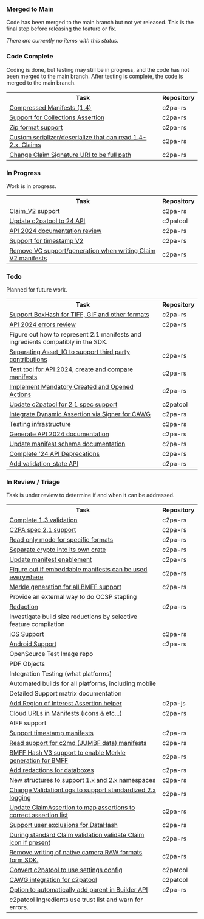 <h3 id="merged-to-main">Merged to Main</h3>

<p>Code has been merged to the main branch but not yet released.  This is the final step before releasing the feature or fix.</p>

<p><em>There are currently no items with this status.</em></p>

<h3 id="code-complete">Code Complete</h3>

<p>Coding is done, but testing may still be in progress, and the code has not been merged to the main branch. After testing is complete, the code is merged to the main branch.</p>

<table>
<tr>
<th>Task</th>
<th>Repository</th>
</tr>



<tr>
<td> <a target="_blank" href="https://github.com/contentauth/c2pa-rs/issues/382"> Compressed Manifests (1.4) </a> </td>
<td>c2pa-rs </td>
</tr>



<tr>
<td> <a target="_blank" href="https://github.com/contentauth/c2pa-rs/issues/487"> Support for Collections Assertion </a> </td>
<td>c2pa-rs </td>
</tr>



<tr>
<td> <a target="_blank" href="https://github.com/contentauth/c2pa-rs/issues/406"> Zip format support </a> </td>
<td>c2pa-rs </td>
</tr>



<tr>
<td> <a target="_blank" href="https://github.com/contentauth/c2pa-rs/issues/557"> Custom serializer/deserialize that can read 1.4-2.x. Claims </a> </td>
<td>c2pa-rs </td>
</tr>



<tr>
<td> <a target="_blank" href="https://github.com/contentauth/c2pa-rs/issues/558"> Change Claim Signature URI to be full path </a> </td>
<td>c2pa-rs </td>
</tr></table>

<h3 id="in-progress">In Progress</h3>

<p>Work is in progress.</p>

<table>
<tr>
<th>Task</th>
<th>Repository</th>
</tr>



<tr>
<td> <a target="_blank" href="https://github.com/contentauth/c2pa-rs/issues/486"> Claim_V2 support </a> </td>
<td>c2pa-rs </td>
</tr>



<tr>
<td> <a target="_blank" href="https://github.com/contentauth/c2patool/issues/248"> Update c2patool to 24 API </a> </td>
<td>c2patool </td>
</tr>



<tr>
<td> <a target="_blank" href="https://github.com/contentauth/c2pa-rs/issues/455"> API 2024 documentation review </a> </td>
<td>c2pa-rs </td>
</tr>



<tr>
<td> <a target="_blank" href="https://github.com/contentauth/c2pa-rs/issues/547"> Support for timestamp V2 </a> </td>
<td>c2pa-rs </td>
</tr>



<tr>
<td> <a target="_blank" href="https://github.com/contentauth/c2pa-rs/issues/553"> Remove VC support/generation when writing Claim V2 manifests </a> </td>
<td>c2pa-rs </td>
</tr></table>

<h3 id="todo">Todo</h3>

<p>Planned for future work.</p>

<table>
<tr>
<th>Task</th>
<th>Repository</th>
</tr>



<tr>
<td> <a target="_blank" href="https://github.com/contentauth/c2pa-rs/issues/394"> Support BoxHash for TIFF, GIF and other formats </a> </td>
<td>c2pa-rs </td>
</tr>



<tr>
<td> <a target="_blank" href="https://github.com/contentauth/c2pa-rs/issues/452"> API 2024 errors review </a> </td>
<td>c2pa-rs </td>
</tr>



<tr>
<td>Figure out how to represent 2.1 manifests and ingredients compatibly in the SDK.  </td>
<td> </td>
</tr>



<tr>
<td> <a target="_blank" href="https://github.com/contentauth/c2pa-rs/issues/398"> Separating Asset_IO to support third party contributions </a> </td>
<td>c2pa-rs </td>
</tr>



<tr>
<td> <a target="_blank" href="https://github.com/contentauth/c2pa-rs/issues/451"> Test tool for API 2024, create and compare manifests </a> </td>
<td>c2pa-rs </td>
</tr>



<tr>
<td> <a target="_blank" href="https://github.com/contentauth/c2pa-rs/issues/586"> Implement Mandatory Created and Opened Actions </a> </td>
<td>c2pa-rs </td>
</tr>



<tr>
<td> <a target="_blank" href="https://github.com/contentauth/c2patool/issues/249"> Update c2patool for 2.1 spec support </a> </td>
<td>c2patool </td>
</tr>



<tr>
<td> <a target="_blank" href="https://github.com/contentauth/c2pa-rs/issues/585"> Integrate Dynamic Assertion via Signer for CAWG </a> </td>
<td>c2pa-rs </td>
</tr>



<tr>
<td> <a target="_blank" href="https://github.com/contentauth/c2pa-rs/issues/396"> Testing infrastructure </a> </td>
<td>c2pa-rs </td>
</tr>



<tr>
<td> <a target="_blank" href="https://github.com/contentauth/c2pa-rs/issues/453"> Generate API 2024 documentation </a> </td>
<td>c2pa-rs </td>
</tr>



<tr>
<td> <a target="_blank" href="https://github.com/contentauth/c2pa-rs/issues/634"> Update manifest schema documentation </a> </td>
<td>c2pa-rs </td>
</tr>



<tr>
<td> <a target="_blank" href="https://github.com/contentauth/c2pa-rs/issues/637"> Complete '24 API Deprecations </a> </td>
<td>c2pa-rs </td>
</tr>



<tr>
<td> <a target="_blank" href="https://github.com/contentauth/c2pa-rs/issues/638"> Add validation_state API </a> </td>
<td>c2pa-rs </td>
</tr></table>

<h3 id="in-review--triage">In Review / Triage</h3>

<p>Task is under review to determine if and when it can be addressed.</p>

<table>
<tr>
<th>Task</th>
<th>Repository</th>
</tr>



<tr>
<td> <a target="_blank" href="https://github.com/contentauth/c2pa-rs/issues/376"> Complete 1.3 validation </a> </td>
<td>c2pa-rs </td>
</tr>



<tr>
<td> <a target="_blank" href="https://github.com/contentauth/c2pa-rs/issues/383"> C2PA spec 2.1 support </a> </td>
<td>c2pa-rs </td>
</tr>



<tr>
<td> <a target="_blank" href="https://github.com/contentauth/c2pa-rs/issues/381"> Read only mode for specific formats </a> </td>
<td>c2pa-rs </td>
</tr>



<tr>
<td> <a target="_blank" href="https://github.com/contentauth/c2pa-rs/issues/502"> Separate crypto  into its own crate </a> </td>
<td>c2pa-rs </td>
</tr>



<tr>
<td> <a target="_blank" href="https://github.com/contentauth/c2pa-rs/issues/379"> Update manifest enablement </a> </td>
<td>c2pa-rs </td>
</tr>



<tr>
<td> <a target="_blank" href="https://github.com/contentauth/c2pa-rs/issues/503"> Figure out if embeddable manifests can be used everywhere </a> </td>
<td>c2pa-rs </td>
</tr>



<tr>
<td> <a target="_blank" href="https://github.com/contentauth/c2pa-rs/issues/388"> Merkle generation for all BMFF support </a> </td>
<td>c2pa-rs </td>
</tr>



<tr>
<td>Provide an external way to do OCSP stapling  </td>
<td> </td>
</tr>



<tr>
<td> <a target="_blank" href="https://github.com/contentauth/c2pa-rs/issues/375"> Redaction </a> </td>
<td>c2pa-rs </td>
</tr>



<tr>
<td>Investigate build size reductions by selective feature compilation  </td>
<td> </td>
</tr>



<tr>
<td> <a target="_blank" href="https://github.com/contentauth/c2pa-rs/issues/392"> iOS Support </a> </td>
<td>c2pa-rs </td>
</tr>



<tr>
<td> <a target="_blank" href="https://github.com/contentauth/c2pa-rs/issues/393"> Android Support </a> </td>
<td>c2pa-rs </td>
</tr>



<tr>
<td>OpenSource Test Image repo  </td>
<td> </td>
</tr>



<tr>
<td>PDF Objects  </td>
<td> </td>
</tr>



<tr>
<td>Integration Testing (what platforms)  </td>
<td> </td>
</tr>



<tr>
<td>Automated builds for all platforms, including mobile  </td>
<td> </td>
</tr>



<tr>
<td>Detailed Support matrix documentation  </td>
<td> </td>
</tr>



<tr>
<td> <a target="_blank" href="https://github.com/contentauth/c2pa-js/issues/167"> Add Region of Interest Assertion helper </a> </td>
<td>c2pa-js </td>
</tr>



<tr>
<td> <a target="_blank" href="https://github.com/contentauth/c2pa-rs/issues/390"> Cloud URLs in Manifests (icons &amp; etc...) </a> </td>
<td>c2pa-rs </td>
</tr>



<tr>
<td>AIFF support  </td>
<td> </td>
</tr>



<tr>
<td> <a target="_blank" href="https://github.com/contentauth/c2pa-rs/issues/548"> Support timestamp manifests </a> </td>
<td>c2pa-rs </td>
</tr>



<tr>
<td> <a target="_blank" href="https://github.com/contentauth/c2pa-rs/issues/549"> Read support for c2md (JUMBF data) manifests </a> </td>
<td>c2pa-rs </td>
</tr>



<tr>
<td> <a target="_blank" href="https://github.com/contentauth/c2pa-rs/issues/550"> BMFF Hash V3 support to enable Merkle generation for BMFF </a> </td>
<td>c2pa-rs </td>
</tr>



<tr>
<td> <a target="_blank" href="https://github.com/contentauth/c2pa-rs/issues/554"> Add redactions for databoxes </a> </td>
<td>c2pa-rs </td>
</tr>



<tr>
<td> <a target="_blank" href="https://github.com/contentauth/c2pa-rs/issues/555"> New structures to support 1.x and 2.x namespaces </a> </td>
<td>c2pa-rs </td>
</tr>



<tr>
<td> <a target="_blank" href="https://github.com/contentauth/c2pa-rs/issues/556"> Change ValidationLogs to support standardized 2.x logging </a> </td>
<td>c2pa-rs </td>
</tr>



<tr>
<td> <a target="_blank" href="https://github.com/contentauth/c2pa-rs/issues/559"> Update ClaimAssertion to map assertions to correct assertion list </a> </td>
<td>c2pa-rs </td>
</tr>



<tr>
<td> <a target="_blank" href="https://github.com/contentauth/c2pa-rs/issues/560"> Support user exclusions for DataHash </a> </td>
<td>c2pa-rs </td>
</tr>



<tr>
<td> <a target="_blank" href="https://github.com/contentauth/c2pa-rs/issues/561"> During standard Claim validation validate Claim icon if present </a> </td>
<td>c2pa-rs </td>
</tr>



<tr>
<td> <a target="_blank" href="https://github.com/contentauth/c2pa-rs/issues/567"> Remove writing of native camera RAW formats form SDK. </a> </td>
<td>c2pa-rs </td>
</tr>



<tr>
<td> <a target="_blank" href="https://github.com/contentauth/c2patool/issues/250"> Convert c2patool to use settings config </a> </td>
<td>c2patool </td>
</tr>



<tr>
<td> <a target="_blank" href="https://github.com/contentauth/c2patool/issues/251"> CAWG integration for c2patool </a> </td>
<td>c2patool </td>
</tr>



<tr>
<td> <a target="_blank" href="https://github.com/contentauth/c2pa-rs/issues/590"> Option to automatically add parent in Builder API </a> </td>
<td>c2pa-rs </td>
</tr>



<tr>
<td>c2patool Ingredients use trust list and warn for errors.  </td>
<td> </td>
</tr></table>

